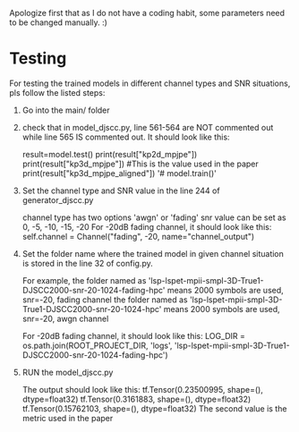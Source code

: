 Apologize first that as I do not have a coding habit, some parameters need to be changed manually. :)

# Testing
 For testing the trained models in different channel types and SNR situations, pls follow the listed steps:

 1. Go into the main/ folder
 2. check that in model_djscc.py, line 561-564 are NOT commented out while line 565 IS commented out. It should look like this:

    result=model.test()
    print(result["kp2d_mpjpe"])
    print(result["kp3d_mpjpe"])  #This is the value used in the paper
    print(result["kp3d_mpjpe_aligned"])
    '# model.train()'
    
 3. Set the channel type and SNR value in the line 244 of generator_djscc.py

    channel type has two options 'awgn' or 'fading'
    snr value can be set as 0, -5, -10, -15, -20
    For -20dB fading channel, it should look like this:
    self.channel = Channel("fading", -20, name="channel_output")
    
 4. Set the folder name where the trained model in given channel situation is stored in the line 32 of config.py.

    For example,
    the folder named as 'lsp-lspet-mpii-smpl-3D-True1-DJSCC2000-snr-20-1024-fading-hpc' means 2000 symbols are used, snr=-20, fading channel
    the folder named as 'lsp-lspet-mpii-smpl-3D-True1-DJSCC2000-snr-20-1024-hpc' means 2000 symbols are used, snr=-20, awgn channel

    For -20dB fading channel, it should look like this:
    LOG_DIR = os.path.join(ROOT_PROJECT_DIR, 'logs', 'lsp-lspet-mpii-smpl-3D-True1-DJSCC2000-snr-20-1024-fading-hpc')
    
  
    
 5. RUN the model_djscc.py

    The output should look like this:
    tf.Tensor(0.23500995, shape=(), dtype=float32)
    tf.Tensor(0.3161883, shape=(), dtype=float32)
    tf.Tensor(0.15762103, shape=(), dtype=float32)
    The second value is the metric used in the paper
